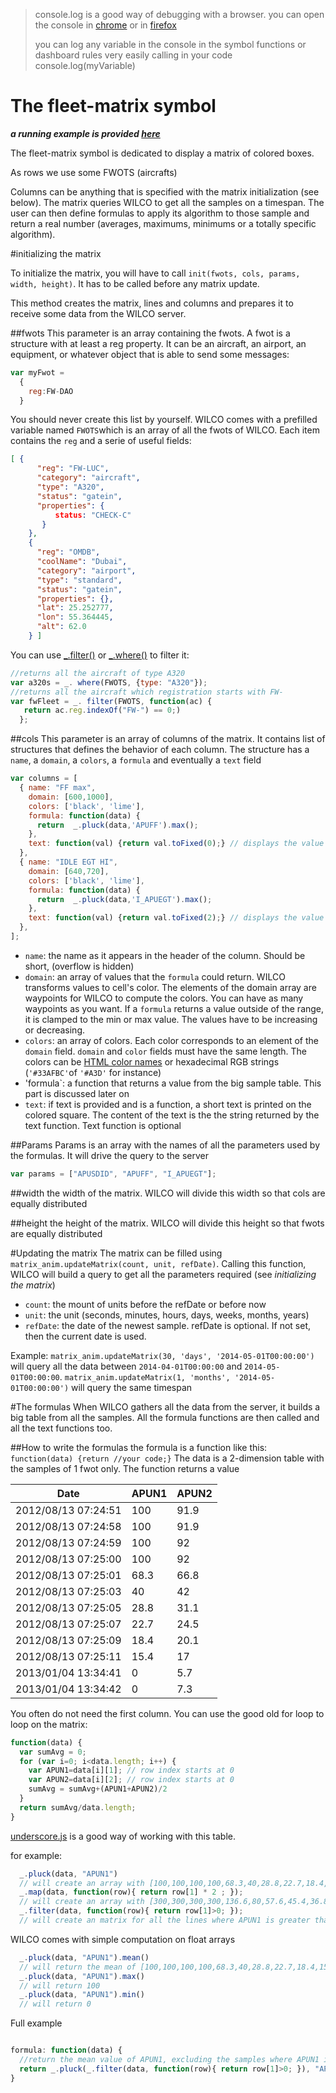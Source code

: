 > console.log is a good way of debugging with a browser.
> you can open the console in [chrome](https://developer.chrome.com/devtools/docs/console)
> or in [firefox](https://developer.mozilla.org/en/docs/Tools/Web_Console)
> 
> you can log any variable in the console in the symbol functions or dashboard rules very easily 
> calling in your code console.log(myVariable)


# The fleet-matrix symbol
***a running example is provided [here](https://gist.github.com/daohodac/2509fc371e756bac19f4)***


The fleet-matrix symbol is dedicated to display a matrix of colored boxes.

As rows we use some FWOTS (aircrafts)

Columns can be anything that is specified with the matrix initialization (see below). The matrix queries WILCO to get all the samples on a timespan. The user can then define formulas to apply its algorithm to those sample and return a real number (averages, maximums, minimums or a totally specific algorithm).

#initializing the matrix

To initialize the matrix, you will have to call `init(fwots, cols, params, width, height)`. It has to be called before any matrix update. 

This method creates the matrix, lines and columns and prepares it to receive some data from the WILCO server.

##fwots
This parameter is an array containing the fwots. A fwot is a structure with at least a reg property. It can be an aircraft, an airport, an equipment, or whatever object that is able to send some messages:

```javascript
var myFwot = 
  {
	reg:FW-DAO
  }
```

You should never create this list by yourself. WILCO comes with a prefilled variable named ```FWOTS```which is an array of all the fwots of WILCO. Each item contains the ```reg``` and a serie of useful fields:

```json
[ {
      "reg": "FW-LUC",
      "category": "aircraft",
      "type": "A320",
      "status": "gatein",
      "properties": {
          status: "CHECK-C"
       }
    },
    {
      "reg": "OMDB",
      "coolName": "Dubai",
      "category": "airport",
      "type": "standard",
      "status": "gatein",
      "properties": {},
      "lat": 25.252777,
      "lon": 55.364445,
      "alt": 62.0
    } ]
```

You can use [\_.filter()](http://underscorejs.org/#filter) or  [\_.where()](http://underscorejs.org/#where) to filter it:

```javascript
//returns all the aircraft of type A320
var a320s = _. where(FWOTS, {type: "A320"});
//returns all the aircraft which registration starts with FW-
var fwFleet = _. filter(FWOTS, function(ac) {
   return ac.reg.indexOf("FW-") == 0;)
  };
```

##cols
This parameter is an array of columns of the matrix. It contains list of structures that defines the behavior of each column. The structure has a `name`, a `domain`, a `colors`, a `formula` and eventually a `text` field

```javascript 
var columns = [
  { name: "FF max",
    domain: [600,1000],
    colors: ['black', 'lime'],
    formula: function(data) {
      return  _.pluck(data,'APUFF').max();
    },
    text: function(val) {return val.toFixed(0);} // displays the value without the decimals
  },
  { name: "IDLE EGT HI",
    domain: [640,720],
    colors: ['black', 'lime'],
    formula: function(data) {
      return  _.pluck(data,'I_APUEGT').max();
    },
    text: function(val) {return val.toFixed(2);} // displays the value ith 2 decimals
  },
];
```

* `name`: the name as it appears in the header of the column. Should be short, (overflow is hidden)
* `domain`: an array of values that the `formula` could return. WILCO transforms values to cell's color. The elements of the domain array are waypoints for WILCO to compute the colors. You can have as many waypoints as you want. If a `formula` returns a value outside of the range, it is clamped to the min or max value. The values have to be increasing or decreasing.
* `colors`: an array of colors. Each color corresponds to an element of the `domain` field. `domain` and `color` fields must have the same length. The colors can be [HTML color names](http://www.w3schools.com/htmL/html_colornames.asp) or hexadecimal RGB strings (`'#33AFBC'`of `'#A3D'` for instance)
* 'formula`: a function that returns a value from the big sample table. This part is discussed later on
* `text`: if text is provided and is a function, a short text is printed on the colored square. The content of the text is the the string returned by the text function. Text function is optional

##Params
Params is an array with the names of all the parameters used by the formulas. It will drive the query to the server

```javascript
var params = ["APUSDID", "APUFF", "I_APUEGT"];
```

##width
the width of the matrix. WILCO will divide this width so that cols are equally distributed

##height
the height of the matrix. WILCO will divide this height so that fwots are equally distributed


#Updating the matrix
The matrix can be filled using `matrix_anim.updateMatrix(count, unit, refDate)`. Calling this function, WILCO will build a query to get all the parameters required (see _initializing the matrix_)

* `count`: the mount of units before the refDate or before now
* `unit`: the unit (seconds, minutes, hours, days, weeks, months, years)
* `refDate`: the date of the newest sample. refDate is optional. If not set, then the current date is used.

Example:  `matrix_anim.updateMatrix(30, 'days', '2014-05-01T00:00:00')` will query all the data between `2014-04-01T00:00:00` and `2014-05-01T00:00:00`. `matrix_anim.updateMatrix(1, 'months', '2014-05-01T00:00:00')` will query the same timespan

#The formulas
When WILCO gathers all the data from the server, it builds a big table from all the samples. All the formula functions are then called and all the text functions too.

##How to write the formulas
the formula is a function like this: `function(data) {return //your code;}`
The data is a 2-dimension table with the samples of 1 fwot only. The function returns a value


| Date | APUN1 | APUN2 |
|---|---|---|
| 2012/08/13 07:24:51 | 100  | 91.9 |
| 2012/08/13 07:24:58 | 100  | 91.9 |
| 2012/08/13 07:24:59 | 100  | 92   |
| 2012/08/13 07:25:00 | 100  | 92   |
| 2012/08/13 07:25:01 | 68.3 | 66.8 |
| 2012/08/13 07:25:03 | 40   | 42   |
| 2012/08/13 07:25:05 | 28.8 | 31.1 |
| 2012/08/13 07:25:07 | 22.7 | 24.5 |
| 2012/08/13 07:25:09 | 18.4 | 20.1 |
| 2012/08/13 07:25:11 | 15.4 | 17   |
| 2013/01/04 13:34:41 | 0    | 5.7  |
| 2013/01/04 13:34:42 | 0    | 7.3  |


You often do not need the first column. You can use the good old for loop to loop on the matrix:

```javascript
function(data) {
  var sumAvg = 0;
  for (var i=0; i<data.length; i++) {
    var APUN1=data[i][1]; // row index starts at 0
    var APUN2=data[i][2]; // row index starts at 0
    sumAvg = sumAvg+(APUN1+APUN2)/2
  }
  return sumAvg/data.length;
}
``` 
[underscore.js](http://underscorejs.org/) is a good way of working with this table.

for example:
```javascript
  _.pluck(data, "APUN1") 
  // will create an array with [100,100,100,100,68.3,40,28.8,22.7,18.4,15.4,0,0]
  _.map(data, function(row){ return row[1] * 2 ; });
  // will create an array with [300,300,300,300,136.6,80,57.6,45.4,36.8,30.8,0,0]
  _.filter(data, function(row){ return row[1]>0; });
  // will create an matrix for all the lines where APUN1 is greater than 0
```

WILCO comes with simple computation on float arrays
```javascript
  _.pluck(data, "APUN1").mean()
  // will return the mean of [100,100,100,100,68.3,40,28.8,22.7,18.4,15.4,0,0]
  _.pluck(data, "APUN1").max()
  // will return 100
  _.pluck(data, "APUN1").min()
  // will return 0
```

Full example
```javascript

formula: function(data) {
  //return the mean value of APUN1, excluding the samples where APUN1 is 0
  return _.pluck(_.filter(data, function(row){ return row[1]>0; }), "APUN1").mean()
}

```
